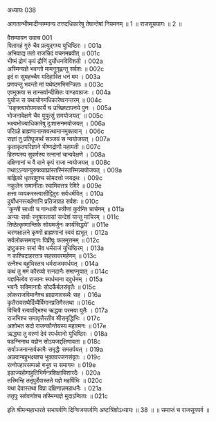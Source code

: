 अध्यायः 038

आगतान्भीष्मादीन्सम्मान्य तत्तदधिकारेषु तेषान्तेषां नियमनम् ॥ 1 ॥ राजसूययागः ॥ 2 ॥
	
वैशम्पायन उवाच 	001  
पितामहं गुरुं चैव प्रत्युद्गम्य युधिष्ठिरः ।	001a  
अभिवाद्य ततो राजन्निदं वचनमब्रवीत् ॥	001c  
भीष्मं द्रोणं कृपं द्रौणिं दुर्योधनविविंशती ।	002a  
अस्मिन्यज्ञे भवन्तो मामनुगृह्णन्तु सर्वशः ॥	002c  
इदं वः सुमहच्चैव यदिहास्ति धनं मम ।	003a  
प्रणयन्तु भवन्तो मां यथेष्टमभिमन्त्रिताः ॥	003c  
एवमुक्त्वा स तान्सर्वान्दीक्षितः पाण्डवाग्रजः ।	004a  
युयोज स यथायोगमधिकारेष्वनन्तरम् ॥	004c  
\'पङ्क्त्यारोपणकार्ये च उच्छिष्टापनये पुनः ।	005a  
भोजनावेक्षणे चैव युयुत्सुं समयोजयत्\' ॥	005c  
भक्ष्यभोज्याधिकारेषु दुःशासनमयोजयत् ।	006a  
परिग्रहे ब्राह्मणानामश्वत्थामानमुक्तवान् ।	006c  
राज्ञां तु प्रतिपूजार्थं सञ्जयं स न्ययोजयत् ।	007a  
कृताकृतपरिज्ञाने भीष्णद्रोणौ महामती ॥	007c  
हिरण्यस्य सुवर्णस्य रत्नानां चान्ववेक्षणे ।	008a  
दक्षिणानां च वै दाने कृपं राजा न्ययोजयत् ॥	008c  
तथाऽऽन्यान्पुरुषव्याघ्रांस्तस्मिंस्तस्मिन्न्ययोजयत् ।	009a  
बाह्लिको धृतराष्ट्रश्च सोमदत्तो जयद्रथः ।	009c  
नकुलेन समानीताः स्वामिवत्तत्र रेमिरे ॥	009e  
क्षत्ता व्ययकरस्त्वासीद्विदुरः सर्वधर्मवित् ।	010a  
दुर्योधनस्त्वर्हणानि प्रतिजग्राह सर्वशः ॥	010c  
\'कुन्ती साध्वी च गान्धारी स्त्रीणां कुर्वन्ति चार्चनम् ॥	011a  
अन्याः सर्वाः स्नुषास्तासां सन्देशं यान्तु माचिरम् ।	011c  
तिष्ठेत्कृष्णान्तिके सोयमर्जुनः कार्यसिद्धये\' ॥	011e  
चरणक्षालने कृष्णो ब्राह्मणानां स्वयं ह्यभूत् ।	012a  
सर्वलोकसमावृत्तः पिप्रीषुः फलमुत्तमम् ॥	012c  
द्रष्टुकामः सभां चैव धर्मराजं युधिष्ठिरम् ।	013a  
न कश्चिदाहरत्तत्र सहस्रावरमर्हणम् ॥	013c  
रत्नैश्च बहुभिस्तत्र धर्मराजमवर्धयत् ।	014a  
कथं तु मम कौरव्यो रत्नदानैः समाप्नुयात् ॥	014c  
यज्ञमित्येव राजानः स्पर्धमाना ददुर्धनम् ।	015a  
भवनैः सविमानाग्रैः सोदर्कैर्बलसंवृतैः ॥	015c  
लोकराजविमानैश्च ब्राह्मणावसथैः सह ।	016a  
कृतैरावसथैर्दिव्यैर्विमानप्रतिमैस्तथा ॥	016c  
विचित्रै रत्ववद्भिश्च ऋद्ध्या परमया युतैः ।	017a  
राजभिश्च समावृत्तैरतीव श्रीसमृद्धिभिः ।	017c  
अशोभत सदो राजन्कौन्तेयस्य महात्मनः ॥	017e  
ऋद्ध्या तु वरुणं देवं स्पर्धमानो युधिष्ठिरः ।	018a  
षडग्निनाथ यज्ञेन सोऽयजद्दक्षिणावता ॥	018c  
सर्वाञ्जनान्सर्वकामैः समृद्धैः समतर्पयत् ।	019a  
अन्नवान्बहुभक्ष्यश्च भुक्तवज्जनसंवृतः ।	019c  
रत्नोपहारसम्पन्नो बभूव स समागमः ॥	019e  
इडाज्यहोमाहुतिभिर्मन्त्रशिक्षाविशारदैः ।	020a  
तस्मिन्हि ततृपुर्देवास्तते यज्ञे महर्षिभिः ॥	020c  
यथा देवास्तथा विप्रा दक्षिणान्नमहाधनैः ।	021a  
ततृपुः सर्ववर्णाश्च तस्मिन्यज्ञे मुदाऽन्विताः ॥ 	021c  

इति श्रीमन्महाभारते सभापर्वणि दिग्विजयपर्वणि अष्टत्रिंशोऽध्यायः ॥ 38 ॥ ॥ समाप्तं च राजसूयपर्व ॥
